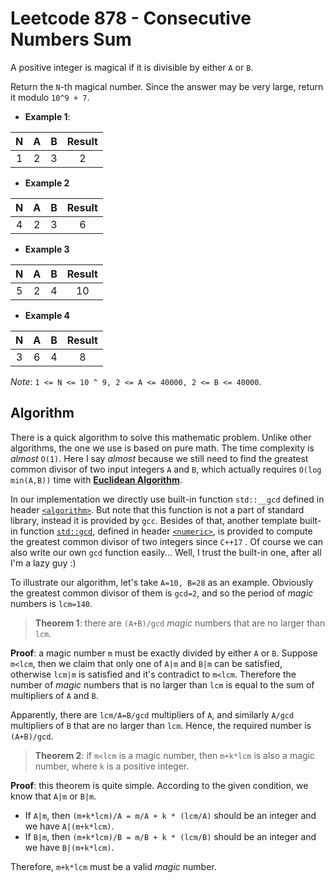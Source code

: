 # Leetcode 878 - Consecutive Numbers Sum
A positive integer is magical if it is divisible by either `A` or `B`.

Return the `N`-th magical number.  Since the answer may be very large, return it modulo `10^9 + 7`.

- **Example 1**:

| **N** | **A** | **B** | **Result** |
| :---: | :---: | :---: | :--------: |
|   1   |   2   |   3   |     2      |

- **Example 2**

| **N** | **A** | **B** | **Result** |
| :---: | :---: | :---: | :--------: |
|   4   |   2   |   3   |     6      |

- **Example 3**

| **N** | **A** | **B** | **Result** |
| :---: | :---: | :---: | :--------: |
|   5   |   2   |   4   |     10     |

- **Example 4**

| **N** | **A** | **B** | **Result** |
| :---: | :---: | :---: | :--------: |
|   3   |   6   |   4   |     8      |

*Note*: `1 <= N <= 10 ^ 9, 2 <= A <= 40000, 2 <= B <= 40000`.

## Algorithm

There is a quick algorithm to solve this mathematic problem. Unlike other algorithms, the one we use is based on pure math. The time complexity is *almost* `O(1)`. Here I say *almost* because we still need to find the greatest common divisor of two input integers `A` and `B`, which actually requires `O(log min(A,B))` time with [**Euclidean Algorithm**](https://mathworld.wolfram.com/EuclideanAlgorithm.html).

In our implementation we directly use built-in function `std::__gcd` defined in header [`<algorithm>`](https://en.cppreference.com/w/cpp/header/algorithm). But note that this function is not a part of standard library, instead it is provided by `gcc`. Besides of that, another template built-in function [`std::gcd`](https://en.cppreference.com/w/cpp/numeric/gcd), defined in header [`<numeric>`](https://en.cppreference.com/w/cpp/header/numeric), is provided to compute the greatest common divisor of two integers since `C++17` . Of course we can also write our own `gcd` function easily... Well, I trust the built-in one, after all I'm a lazy guy :)

To illustrate our algorithm, let's take `A=10, B=28` as an example. Obviously the greatest common divisor of them is `gcd=2`, and so the period of *magic* numbers is `lcm=140`.

> **Theorem 1**: there are `(A+B)/gcd` *magic* numbers that are no larger than `lcm`.

**Proof**: a magic number `m` must be exactly divided by either `A` or `B`. Suppose `m<lcm`, then we claim that only one of `A|m` and `B|m` can be satisfied, otherwise `lcm|m` is satisfied and it's contradict to `m<lcm`. Therefore the number of *magic* numbers that is no larger than `lcm` is equal to the sum of multipliers of `A` and `B`.

Apparently, there are `lcm/A=B/gcd` multipliers of `A`, and similarly `A/gcd` multipliers of `B` that are no larger than `lcm`. Hence, the required number is `(A+B)/gcd`.

>**Theorem 2**: if `m<lcm` is a magic number, then `m+k*lcm` is also a magic number, where `k` is a positive integer. 

**Proof**: this theorem is quite simple. According to the given condition, we know that `A|m` or `B|m`.

- If `A|m`, then `(m+k*lcm)/A = m/A + k * (lcm/A)` should be an integer and we have `A|(m+k*lcm)`.
- If `B|m`, then `(m+k*lcm)/B = m/B + k * (lcm/B)` should be an integer and we have `B|(m+k*lcm)`.

Therefore, `m+k*lcm` must be a valid *magic* number.